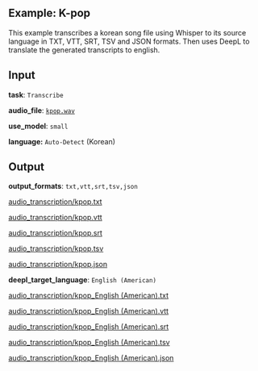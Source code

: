 ## Example: K-pop

This example transcribes a korean song file using Whisper to its source language in TXT, VTT, SRT, TSV and JSON formats.
Then uses DeepL to translate the generated transcripts to english.

## Input

**task**: `Transcribe`

**audio_file**: [`kpop.wav`](https://carleslc.me/AudioToText/examples/korean-song-to-english-deepl/kpop.wav)

**use_model**: `small`

**language:** `Auto-Detect` (Korean)

## Output

**output_formats**: `txt,vtt,srt,tsv,json`

[audio_transcription/kpop.txt](audio_transcription/kpop.txt)

[audio_transcription/kpop.vtt](audio_transcription/kpop.vtt)

[audio_transcription/kpop.srt](audio_transcription/kpop.srt)

[audio_transcription/kpop.tsv](audio_transcription/kpop.tsv)

[audio_transcription/kpop.json](audio_transcription/kpop.json)

**deepl_target_language**: `English (American)`

[audio_transcription/kpop_English (American).txt](audio_transcription/kpop_English%20(American).txt)

[audio_transcription/kpop_English (American).vtt](audio_transcription/kpop_English%20(American).vtt)

[audio_transcription/kpop_English (American).srt](audio_transcription/kpop_English%20(American).srt)

[audio_transcription/kpop_English (American).tsv](audio_transcription/kpop_English%20(American).tsv)

[audio_transcription/kpop_English (American).json](audio_transcription/kpop_English%20(American).json)
